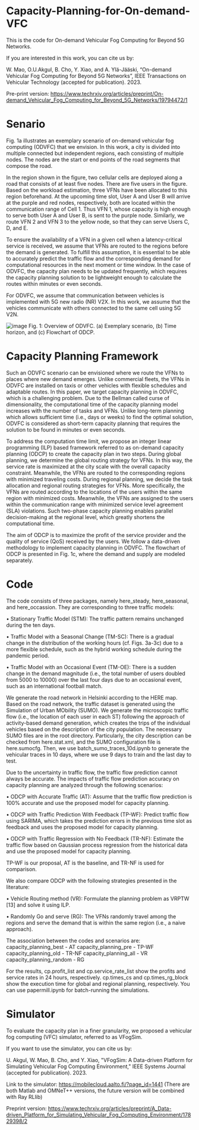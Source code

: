 # Capacity-Planning-for-On-demand-VFC

This is the code for On-demand Vehicular Fog Computing for Beyond 5G Networks. 

If you are interested in this work, you can cite us by:

W. Mao, O.U.Akgul, B. Cho, Y. Xiao, and A. Ylä-Jääski, “On-demand Vehicular Fog Computing for Beyond 5G Networks”, IEEE Transactions on Vehicular Technology (accepted for publication). 2023.

Pre-print version: https://www.techrxiv.org/articles/preprint/On-demand_Vehicular_Fog_Computing_for_Beyond_5G_Networks/19794472/1


# Senario
Fig. 1a illustrates an exemplary scenario of on-demand vehicular fog computing (ODVFC) that we envision. In this work, a city is divided into multiple connected but independent regions, each consisting of multiple nodes. The nodes are the start or end points of the road segments that compose the road. 

In the region shown in the figure, two cellular cells are deployed along a road that consists of at least five nodes. There are five users in the figure. Based on the workload estimation, three VFNs have been allocated to this region beforehand. At the upcoming time slot, User A and User B will arrive at the purple and red nodes, respectively, both are located within the communication range of Cell 1. Thus VFN 1, whose capacity is high enough to serve both User A and User B, is sent to the purple node. Similarly, we route VFN 2 and VFN 3 to the yellow node, so that they can serve Users C, D, and E. 

To ensure the availability of a VFN in a given cell when a latency-critical service is received, we assume that VFNs are routed to the regions before the demand is generated. To fulfill this assumption, it is essential to be able to accurately predict the traffic flow and the corresponding demand for computational resources in the next moment or time window. In the case of ODVFC, the capacity plan needs to be updated frequently, which requires the capacity planning solution to be lightweight enough to calculate the routes within minutes or even seconds. 

For ODVFC, we assume that communication between vehicles is implemented with 5G new radio (NR) V2X. In this work, we assume that the vehicles communicate with others connected to the same cell using 5G V2N.

![image](https://github.com/furryq/Capacity-Planning-for-On-demand-VFC/assets/61701502/b8a33fdb-fa2b-4c22-afe2-16d48db9babf)
Fig. 1: Overview of ODVFC. (a) Exemplary scenario, (b) Time horizon, and (c) Flowchart of ODCP.

# Capacity Planning Framework 
Such an ODVFC scenario can be envisioned where we route the VFNs to places where new demand emerges. Unlike commercial fleets, the VFNs in ODVFC are installed on taxis or other vehicles with flexible schedules and adaptable routes. In this paper, we target capacity planning in ODVFC, which is a challenging problem. Due to the Bellman called curse of dimensionality, the computational time of the capacity planning model increases with the number of tasks and VFNs. Unlike long-term planning which allows sufficient time (i.e., days or weeks) to find the optimal solution, ODVFC is considered as short-term capacity planning that requires the solution to be found in minutes or even seconds.

To address the computation time limit, we propose an integer linear programming (ILP) based framework referred to as on-demand capacity planning (ODCP) to create the capacity plan in two steps.
During global planning, we determine the global routing strategy for VFNs. In this way, the service rate is maximized at the city scale with the overall capacity constraint. Meanwhile, the VFNs are routed to the corresponding regions with minimized traveling costs. 
During regional planning, we decide the task allocation and regional routing strategies for VFNs. More specifically, the VFNs are routed according to the locations of the users within the same region with minimized costs. Meanwhile, the VFNs are assigned to the users within the communication range with minimized service level agreement (SLA) violations. Such two-phase capacity planning enables parallel decision-making at the regional level, which greatly shortens the computational time. 

The aim of ODCP is to maximize the profit of the service provider and the quality of service (QoS) received by the users. We follow a data-driven methodology to implement capacity planning in ODVFC. The flowchart of ODCP is presented in Fig. 1c, where the demand and supply are modeled separately. 

# Code

The code consists of three packages, namely here_steady, here_seasonal, and here_occassion. They are corresponding to three traffic models:

• Stationary Traffic Model (STM): The traffic pattern remains unchanged during the ten days.

• Traffic Model with a Seasonal Change (TM-SC): There is a gradual change in the distribution of the working hours (cf. Figs. 3a-3c) due to a more flexible schedule, such as the hybrid working schedule during the pandemic period.

• Traffic Model with an Occasional Event (TM-OE): There is a sudden change in the demand magnitude (i.e., the total number of users doubled from 5000 to 10000) over
the last four days due to an occasional event, such as an international football match.

We generate the road network in Helsinki according to the HERE map. Based on the road network, the traffic dataset is generated using the Simulation of Urban MObility (SUMO). We generate the microscopic traffic flow (i.e., the location of each user in each ST) following the approach of activity-based demand generation, which creates the trips of the individual vehicles based on the description of the city population. The necessary SUMO files are in the root directory.
Particularly, the city description can be checked from here.stat.xml, and the SUMO configuration file is here.sumocfg. Then, we use batch_sumo_traces_10d.ipynb to generate the vehicular traces in 10 days, where we use 9 days to train and the last day to test. 

Due to the uncertainty in traffic flow, the traffic flow prediction cannot always be accurate. The impacts of traffic flow prediction accuracy on capacity planning are analyzed through the following scenarios:

• ODCP with Accurate Traffic (AT): Assume that the traffic flow prediction is 100% accurate and use the proposed model for capacity planning.

• ODCP with Traffic Prediction With Feedback (TP-WF): Predict traffic flow using SARIMA, which takes the prediction errors in the previous time slot as feedback
and uses the proposed model for capacity planning.

• ODCP with Traffic Regression with No Feedback (TR-NF): Estimate the traffic flow based on Gaussian process regression from the historical data and use the proposed model for capacity planning.

TP-WF is our proposal, AT is the baseline, and TR-NF is used for comparison.

We also compare ODCP with the following strategies presented in the literature:

• Vehicle Routing method (VR): Formulate the planning problem as VRPTW [13] and solve it using ILP.

• Randomly Go and serve (RG): The VFNs randomly travel among the regions and serve the demand that is within the same region (i.e., a naive approach).

The association between the codes and scenarios are:
capacity_planning_best - AT
capacity_planning_pre - TP-WF
capacity_planning_old - TR-NF
capacity_planning_all - VR
capacity_planning_random - RG

For the results, cp.profit_list and cp.service_rate_list show the profits and service rates in 24 hours, respectively. cp.times_cs and cp.times_rg_block show the execution time for global and regional planning, respectively.
You can use papermill.ipynb for batch-running the simulations.


# Simulator
To evaluate the capacity plan in a finer granularity, we proposed a vehicular fog computing (VFC) simulator, referred to as VFogSim.

If you want to use the simulator, you can cite us by:

U. Akgul, W. Mao, B. Cho, and Y. Xiao, "VFogSim: A Data-driven Platform for Simulating Vehicular Fog Computing Environment," IEEE Systems Journal (accepted for publication). 2023.  

Link to the simulator: https://mobilecloud.aalto.fi/?page_id=1441 (There are both Matlab and OMNeT++ versions, the future version will be combined with Ray RLlib)

Preprint version: https://www.techrxiv.org/articles/preprint/A_Data-driven_Platform_for_Simulating_Vehicular_Fog_Computing_Environment/17829398/2

